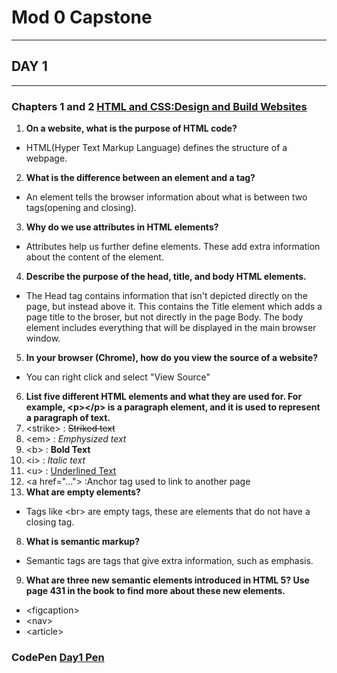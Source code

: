 # Mod 0 Capstone
***
## DAY 1
---

### Chapters 1 and 2 [HTML and CSS:Design and Build Websites](http://www.amazon.com/HTML-CSS-Design-Build-Websites/dp/1118008189/ref=sr_1_3?ie=UTF8&qid=1459879147&sr=8-3&keywords=duckett)

1. **On a website, what is the purpose of HTML code?**
  * HTML(Hyper Text Markup Language) defines the structure of a webpage.
2. **What is the difference between an element and a tag?**
  * An element tells the browser information about what is between two tags(opening and closing).
3. **Why do we use attributes in HTML elements?**
  * Attributes help us further define elements. These add extra information about the content of the element.
4. **Describe the purpose of the head, title, and body HTML elements.**
  * The Head tag contains information that isn't depicted directly on the page, but instead above it. This contains the Title element which adds a page title to the broser, but not directly in the page Body. The body element includes everything that will be displayed in the main browser window.
5. **In your browser (Chrome), how do you view the source of a website?**
  * You can right click and select "View Source"
6. **List five different HTML elements and what they are used for. For example, \<p\>\</p\> is a paragraph element, and it is used to represent a paragraph of text.**
  1. \<strike\> : <strike>Striked text</strike>
  1. \<em\> : <em>Emphysized text</em>
  1. \<b\> : <b>Bold Text</b>
  1. \<i\> : <i>Italic text</i>
  1. \<u\> : <u>Underlined Text</u>
  1. \<a href="..."\> :Anchor tag used to link to another page
7. **What are empty elements?**
  * Tags like \<br\> are empty tags, these are elements that do not have a closing tag.
8. **What is semantic markup?**
  * Semantic tags are tags that give extra information, such as emphasis.
9. **What are three new semantic elements introduced in HTML 5? Use page 431 in the book to find more about these new elements.**
  * \<figcaption\>
  * \<nav\>
  * \<article\>

### CodePen [Day1 Pen](https://codepen.io/DeeplerSpargle/pen/KKKQryL)
